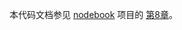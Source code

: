 本代码文档参见 [nodebook](https://github.com/yunnysunny/nodebook) 项目的
[第8章](https://github.com/yunnysunny/nodebook/blob/master/text/08_node_unit_test.md)。